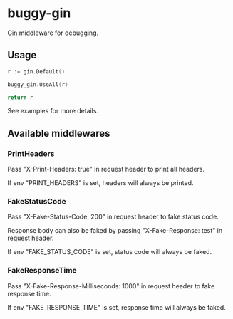 # buggy-gin

Gin middleware for debugging.

## Usage

```go
r := gin.Default()

buggy_gin.UseAll(r)

return r
```

See examples for more details.

## Available middlewares

### PrintHeaders

Pass "X-Print-Headers: true" in request header to print all headers.

If env "PRINT_HEADERS" is set, headers will always be printed.

### FakeStatusCode

Pass "X-Fake-Status-Code: 200" in request header to fake status code.

Response body can also be faked by passing "X-Fake-Response: test" in request header.

If env "FAKE_STATUS_CODE" is set, status code will always be faked.

### FakeResponseTime

Pass "X-Fake-Response-Milliseconds: 1000" in request header to fake response time.

If env "FAKE_RESPONSE_TIME" is set, response time will always be faked.
